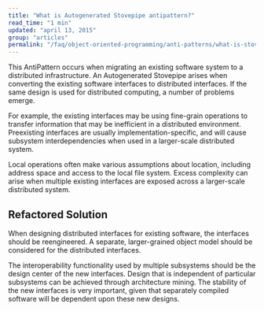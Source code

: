 ```yaml
---
title: "What is Autogenerated Stovepipe antipattern?"
read_time: "1 min"
updated: "april 13, 2015"
group: "articles"
permalink: "/faq/object-oriented-programming/anti-patterns/what-is-stovepipe-antipattern/"
---
```


This AntiPattern occurs when migrating an existing software system to a distributed infrastructure. An Autogenerated Stovepipe arises when converting the existing software interfaces to distributed interfaces. If the same design is used for distributed computing, a number of problems emerge.

For example, the existing interfaces may be using fine-grain operations to transfer information that may be inefficient in a distributed environment. Preexisting interfaces are usually implementation-specific, and will cause subsystem interdependencies when used in a larger-scale distributed system.

Local operations often make various assumptions about location, including address space and access to the local file system. Excess complexity can arise when multiple existing interfaces are exposed across a larger-scale distributed system.

## Refactored Solution

When designing distributed interfaces for existing software, the interfaces should be reengineered. A separate, larger-grained object model should be considered for the distributed interfaces.

The interoperability functionality used by multiple subsystems should be the design center of the new interfaces. Design that is independent of particular subsystems can be achieved through architecture mining. The stability of the new interfaces is very important, given that separately compiled software will be dependent upon these new designs.